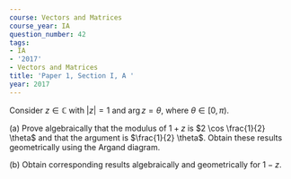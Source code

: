 ```yaml
---
course: Vectors and Matrices
course_year: IA
question_number: 42
tags:
- IA
- '2017'
- Vectors and Matrices
title: 'Paper 1, Section I, A '
year: 2017
---
```




Consider $z \in \mathbb{C}$ with $|z|=1$ and $\arg z=\theta$, where $\theta \in[0, \pi)$.

(a) Prove algebraically that the modulus of $1+z$ is $2 \cos \frac{1}{2} \theta$ and that the argument is $\frac{1}{2} \theta$. Obtain these results geometrically using the Argand diagram.

(b) Obtain corresponding results algebraically and geometrically for $1-z$.